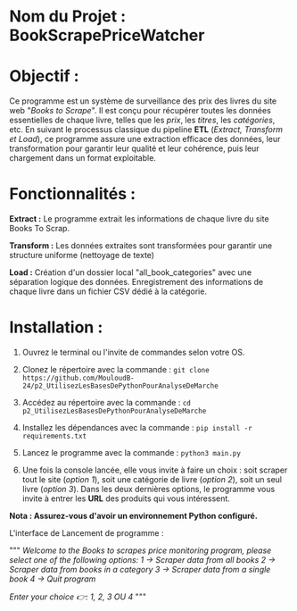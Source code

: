 # Nom du Projet  : BookScrapePriceWatcher

# Objectif :
Ce programme est un système de surveillance des prix des livres du site web "_Books to Scrape_". Il est conçu pour récupérer toutes les données essentielles de chaque livre, telles que les _prix_, les _titres_, les _catégories_, etc. En suivant le processus classique du pipeline **ETL** (_Extract, Transform et Load_), ce programme assure une extraction efficace des données, leur transformation pour garantir leur qualité et leur cohérence, puis leur chargement dans un format exploitable.


# Fonctionnalités :
**Extract :** Le programme extrait les informations de chaque livre du site Books To Scrap.

**Transform :** Les données extraites sont transformées pour garantir une structure uniforme (nettoyage de texte)

**Load :** Création d'un dossier local "all_book_categories" avec une séparation logique des données. Enregistrement des informations de chaque livre dans un fichier CSV dédié à la catégorie.


# Installation :
1. Ouvrez le terminal ou l'invite de commandes selon votre OS.

2. Clonez le répertoire avec la commande : `git clone https://github.com/MouloudB-24/p2_UtilisezLesBasesDePythonPourAnalyseDeMarche`

3. Accédez au répertoire avec la commande : `cd p2_UtilisezLesBasesDePythonPourAnalyseDeMarche`

4. Installez les dépendances avec la commande : `pip install -r requirements.txt`
    
5. Lancez le programme avec la commande : `python3 main.py`

6. Une fois la console lancée, elle vous invite à faire un choix : soit scraper tout le site (_option 1_), soit une 
   catégorie de livre (_option 2_), soit un seul livre (_option 3_). Dans les deux dernières options, le programme vous invite à 
   entrer les **URL** des produits qui vous intéressent.

**Nota : Assurez-vous d'avoir un environnement Python configuré.**

L'interface de Lancement  de programme :

 """   _Welcome to the Books to scrapes price monitoring program, please select one of the following options:
        1 → Scraper data from all books
        2 → Scraper data from books in a category
        3 → Scraper data from a single book
        4 → Quit program_
          
_Enter your choice 👉: 1, 2, 3 OU 4_
"""

